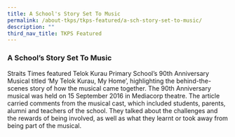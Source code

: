```yaml
---
title: A School's Story Set To Music
permalink: /about-tkps/tkps-featured/a-sch-story-set-to-music/
description: ""
third_nav_title: TKPS Featured
---
```

### **A School’s Story Set To Music**
Straits Times featured Telok Kurau Primary School’s 90th Anniversary Musical titled ‘My Telok Kurau, My Home’, highlighting the behind-the-scenes story of how the musical came together. The 90th Anniversary musical was held on 15 September 2016 in Mediacorp theatre. The article carried comments from the musical cast, which included students, parents, alumni and teachers of the school. They talked about the challenges and the rewards of being involved, as well as what they learnt or took away from being part of the musical.
